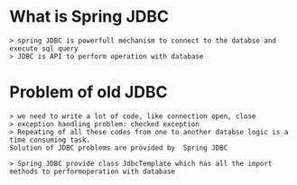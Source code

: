 # What is Spring JDBC
    > spring JDBC is powerfull mechanism to connect to the databse and execute sql query 
    > JDBC is API to perform operation with database 

# Problem of old JDBC
    > we need to write a lot of code, like connection open, close
    > exception handling problem: checked exception
    > Repeating of all these codes from one to another databse logic is a time consuming task.
    Solution of JDBC problems are provided by  Spring JDBC

    > Spring JDBC provide class JdbcTemplate which has all the import methods to performoperation with database


